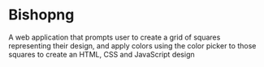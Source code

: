 # Bishopng
A web application that prompts user to create a grid of squares representing their design, and apply colors using the color picker to those squares to create an HTML, CSS and JavaScript design

